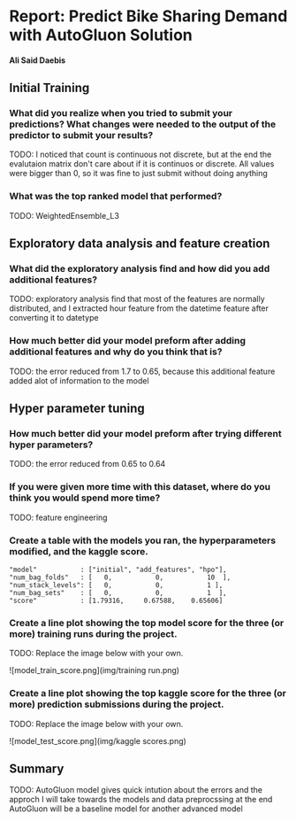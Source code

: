 # Report: Predict Bike Sharing Demand with AutoGluon Solution
#### Ali Said Daebis

## Initial Training
### What did you realize when you tried to submit your predictions? What changes were needed to the output of the predictor to submit your results?
TODO: I noticed that count is continuous not discrete, but at the end the evalutaion matrix don't care about if it is continuos or discrete.
All values were bigger than 0, so it was fine to just submit without doing anything

### What was the top ranked model that performed?
TODO: WeightedEnsemble_L3

## Exploratory data analysis and feature creation
### What did the exploratory analysis find and how did you add additional features?
TODO: exploratory analysis find that most of the features are normally distributed, and I extracted hour feature from the datetime feature after converting it to datetype

### How much better did your model preform after adding additional features and why do you think that is?
TODO: the error reduced from 1.7 to 0.65, because this additional feature added alot of information to the model

## Hyper parameter tuning
### How much better did your model preform after trying different hyper parameters?
TODO: the error reduced from 0.65 to 0.64

### If you were given more time with this dataset, where do you think you would spend more time?
TODO: feature engineering

### Create a table with the models you ran, the hyperparameters modified, and the kaggle score.
    "model"           : ["initial", "add_features", "hpo"],
    "num_bag_folds"   : [   0,           0,           10  ],
    "num_stack_levels": [   0,           0,           1 ],
    "num_bag_sets"    : [   0,           0,           1  ],
    "score"           : [1.79316,     0.67588,    0.65606]

### Create a line plot showing the top model score for the three (or more) training runs during the project.

TODO: Replace the image below with your own.

![model_train_score.png](img/training run.png)

### Create a line plot showing the top kaggle score for the three (or more) prediction submissions during the project.

TODO: Replace the image below with your own.

![model_test_score.png](img/kaggle scores.png)

## Summary
TODO: AutoGluon model gives quick intution about the errors and the approch I will take towards the models and data preprocssing
at the end AutoGluon will be a baseline model for another advanced model
